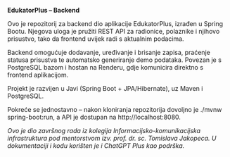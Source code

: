 **EdukatorPlus – Backend**

Ovo je repozitorij za backend dio aplikacije EdukatorPlus, izrađen u Spring Bootu. Njegova uloga je pružiti REST API za radionice, polaznike i njihovo prisustvo, tako da frontend uvijek radi s aktualnim podacima.

Backend omogućuje dodavanje, uređivanje i brisanje zapisa, praćenje statusa prisustva te automatsko generiranje demo podataka. Povezan je s PostgreSQL bazom i hostan na Renderu, gdje komunicira direktno s frontend aplikacijom.

Projekt je razvijen u Javi (Spring Boot + JPA/Hibernate), uz Maven i PostgreSQL. 

Pokreće se jednostavno – nakon kloniranja repozitorija dovoljno je ./mvnw spring-boot:run, a API je dostupan na http://localhost:8080.

_Ovo je dio završnog rada iz kolegija Informacijsko-komunikacijska infrastruktura pod mentorstvom izv. prof. dr. sc. Tomislava Jakopeca. U dokumentaciji i kodu korišten je i ChatGPT Plus kao podrška._
